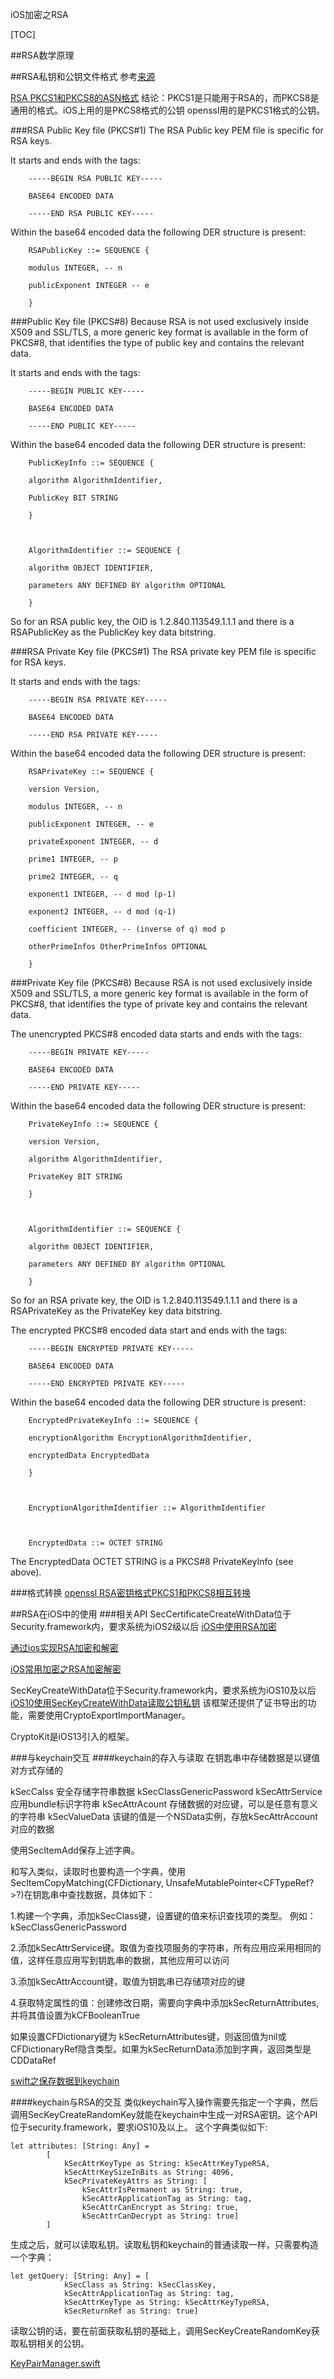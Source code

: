 iOS加密之RSA

[TOC]

##RSA数学原理

##RSA私钥和公钥文件格式
参考[来源](https://www.cnblogs.com/mingzhang/p/9428964.html)

[RSA PKCS1和PKCS8的ASN格式](https://blog.csdn.net/superwfei/article/details/83782678)
结论：PKCS1是只能用于RSA的，而PKCS8是通用的格式。iOS上用的是PKCS8格式的公钥
openssl用的是PKCS1格式的公钥。

###RSA Public Key file (PKCS#1)
The RSA Public key PEM file is specific for RSA keys.

It starts and ends with the tags:
```
    -----BEGIN RSA PUBLIC KEY-----
     
    BASE64 ENCODED DATA
     
    -----END RSA PUBLIC KEY-----
```
Within the base64 encoded data the following DER structure is present:
```
    RSAPublicKey ::= SEQUENCE {
     
    modulus INTEGER, -- n
     
    publicExponent INTEGER -- e
     
    }
```

###Public Key file (PKCS#8)
Because RSA is not used exclusively inside X509 and SSL/TLS, a more generic key format is available in the form of PKCS#8, that identifies the type of public key and contains the relevant data.

It starts and ends with the tags:
``` 
    -----BEGIN PUBLIC KEY-----
     
    BASE64 ENCODED DATA
     
    -----END PUBLIC KEY-----
```
Within the base64 encoded data the following DER structure is present:
``` 
    PublicKeyInfo ::= SEQUENCE {
     
    algorithm AlgorithmIdentifier,
     
    PublicKey BIT STRING
     
    }
     
     
     
    AlgorithmIdentifier ::= SEQUENCE {
     
    algorithm OBJECT IDENTIFIER,
     
    parameters ANY DEFINED BY algorithm OPTIONAL
     
    }
```
So for an RSA public key, the OID is 1.2.840.113549.1.1.1 and there is a RSAPublicKey as the PublicKey key data bitstring.

###RSA Private Key file (PKCS#1)
The RSA private key PEM file is specific for RSA keys.

It starts and ends with the tags:
```    
    -----BEGIN RSA PRIVATE KEY-----
     
    BASE64 ENCODED DATA
     
    -----END RSA PRIVATE KEY-----
```
Within the base64 encoded data the following DER structure is present:
``` 
    RSAPrivateKey ::= SEQUENCE {
     
    version Version,
     
    modulus INTEGER, -- n
     
    publicExponent INTEGER, -- e
     
    privateExponent INTEGER, -- d
     
    prime1 INTEGER, -- p
     
    prime2 INTEGER, -- q
     
    exponent1 INTEGER, -- d mod (p-1)
     
    exponent2 INTEGER, -- d mod (q-1)
     
    coefficient INTEGER, -- (inverse of q) mod p
     
    otherPrimeInfos OtherPrimeInfos OPTIONAL
     
    }
```
###Private Key file (PKCS#8)
Because RSA is not used exclusively inside X509 and SSL/TLS, a more generic key format is available in the form of PKCS#8, that identifies the type of private key and contains the relevant data.

The unencrypted PKCS#8 encoded data starts and ends with the tags:
```   
    -----BEGIN PRIVATE KEY-----
     
    BASE64 ENCODED DATA
     
    -----END PRIVATE KEY-----
```
Within the base64 encoded data the following DER structure is present:
```     
    PrivateKeyInfo ::= SEQUENCE {
     
    version Version,
     
    algorithm AlgorithmIdentifier,
     
    PrivateKey BIT STRING
     
    }
     
     
     
    AlgorithmIdentifier ::= SEQUENCE {
     
    algorithm OBJECT IDENTIFIER,
     
    parameters ANY DEFINED BY algorithm OPTIONAL
     
    }
```
So for an RSA private key, the OID is 1.2.840.113549.1.1.1 and there is a RSAPrivateKey as the PrivateKey key data bitstring.

The encrypted PKCS#8 encoded data start and ends with the tags:
```     
    -----BEGIN ENCRYPTED PRIVATE KEY-----
     
    BASE64 ENCODED DATA
     
    -----END ENCRYPTED PRIVATE KEY-----
```
Within the base64 encoded data the following DER structure is present:
```  
    EncryptedPrivateKeyInfo ::= SEQUENCE {
     
    encryptionAlgorithm EncryptionAlgorithmIdentifier,
     
    encryptedData EncryptedData
     
    }
     
     
     
    EncryptionAlgorithmIdentifier ::= AlgorithmIdentifier
     
     
     
    EncryptedData ::= OCTET STRING
```
The EncryptedData OCTET STRING is a PKCS#8 PrivateKeyInfo (see above).

###格式转换
[openssl RSA密钥格式PKCS1和PKCS8相互转换](https://www.cnblogs.com/cocoajin/p/10510574.html)

##RSA在iOS中的使用
###相关API
SecCertificateCreateWithData位于Security.framework内，要求系统为iOS2级以后
[iOS中使用RSA加密](https://www.jianshu.com/p/74a796ec5038)

[通过ios实现RSA加密和解密](https://www.cnblogs.com/AntonyGu/p/5633871.html)

[iOS常用加密之RSA加密解密](https://www.cnblogs.com/francisblogs/p/7447330.html)

SecKeyCreateWithData位于Security.framework内，要求系统为iOS10及以后
[iOS10使用SecKeyCreateWithData读取公钥私钥](https://www.cnblogs.com/cocoajin/p/10511254.html)
该框架还提供了证书导出的功能，需要使用CryptoExportImportManager。

CryptoKit是iOS13引入的框架。

###与keychain交互
####keychain的存入与读取
在钥匙串中存储数据是以键值对方式存储的

kSecCalss    安全存储字符串数据
kSecClassGenericPassword
kSecAttrService  应用bundle标识字符串
kSecAttrAcount   存储数据的对应键，可以是任意有意义的字符串
kSecValueData 该键的值是一个NSData实例，存放kSecAttrAccount对应的数据

使用SecItemAdd保存上述字典。


和写入类似，读取时也要构造一个字典，使用SecItemCopyMatching(CFDictionary, UnsafeMutablePointer<CFTypeRef?>?)在钥匙串中查找数据，具体如下：

1.构建一个字典，添加kSecClass键，设置键的值来标识查找项的类型。 例如：kSecClassGenericPassword

2.添加kSecAttrService键。取值为查找项服务的字符串，所有应用应采用相同的值，这样任意应用写到钥匙串的数据，其他应用可以访问

3.添加kSecAttrAccount键，取值为钥匙串已存储项对应的键

4.获取特定属性的值：创建修改日期，需要向字典中添加kSecReturnAttributes,并将其值设置为kCFBooleanTrue

如果设置CFDictionary键为 kSecReturnAttributes键，则返回值为nil或CFDictionaryRef隐含类型。如果为kSecReturnData添加到字典，返回类型是CDDataRef

[swift之保存数据到keychain](https://blog.csdn.net/weixin_33850015/article/details/93463090)

####keychain与RSA的交互
类似keychain写入操作需要先指定一个字典，然后调用SecKeyCreateRandomKey就能在keychain中生成一对RSA密钥。这个API位于security.framework，要求iOS10及以上。
这个字典类似如下:
```
let attributes: [String: Any] =
        [
            kSecAttrKeyType as String: kSecAttrKeyTypeRSA,
            kSecAttrKeySizeInBits as String: 4096,
            kSecPrivateKeyAttrs as String: [
                kSecAttrIsPermanent as String: true,
                kSecAttrApplicationTag as String: tag,
                kSecAttrCanEncrypt as String: true,
                kSecAttrCanDecrypt as String: true]
        ]
```
生成之后，就可以读取私钥。读取私钥和keychain的普通读取一样，只需要构造一个字典：
```
let getQuery: [String: Any] = [
            kSecClass as String: kSecClassKey,
            kSecAttrApplicationTag as String: tag,
            kSecAttrKeyType as String: kSecAttrKeyTypeRSA,
            kSecReturnRef as String: true]
```
读取公钥的话，要在前面获取私钥的基础上，调用SecKeyCreateRandomKey获取私钥相关的公钥。

[KeyPairManager.swift](https://github.com/nickrobison/DPCExplorer/blob/447f6c6aa264f40c6b2155452bc062cc36391ef3/DPCExplorer/KeyPairManager.swift)

